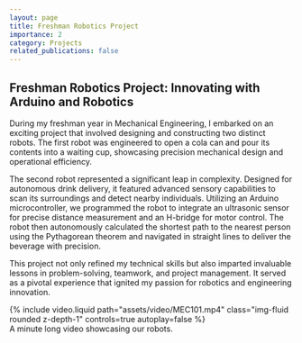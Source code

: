 ```yaml
---
layout: page
title: Freshman Robotics Project
importance: 2
category: Projects
related_publications: false
---
```


## Freshman Robotics Project: Innovating with Arduino and Robotics

During my freshman year in Mechanical Engineering, I embarked on an exciting project that involved designing and constructing two distinct robots. The first robot was engineered to open a cola can and pour its contents into a waiting cup, showcasing precision mechanical design and operational efficiency.

The second robot represented a significant leap in complexity. Designed for autonomous drink delivery, it featured advanced sensory capabilities to scan its surroundings and detect nearby individuals. Utilizing an Arduino microcontroller, we programmed the robot to integrate an ultrasonic sensor for precise distance measurement and an H-bridge for motor control. The robot then autonomously calculated the shortest path to the nearest person using the Pythagorean theorem and navigated in straight lines to deliver the beverage with precision.

This project not only refined my technical skills but also imparted invaluable lessons in problem-solving, teamwork, and project management. It served as a pivotal experience that ignited my passion for robotics and engineering innovation.

<div class="row mt-3">
    <div class="col-sm mt-3 mt-md-0">
        {% include video.liquid path="assets/video/MEC101.mp4" class="img-fluid rounded z-depth-1" controls=true autoplay=false %}
    </div>
</div>
<div class="caption">
    A minute long video showcasing our robots.
</div>
